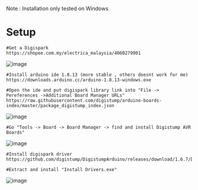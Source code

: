 Note : Installation only tested on Windows

# Setup 

```
#Get a Digispark
https://shopee.com.my/electrica_malaysia/4060279901
```
![image](https://user-images.githubusercontent.com/78603128/224087378-7f44ee07-244e-4dc7-af98-9aebbed89334.png)

```
#Install arduino ide 1.8.13 (more stable , others doesnt work for me)
https://downloads.arduino.cc/arduino-1.8.13-windows.exe

#Open the ide and put digispark library link into "File -> Pereferences ->Additional Board Manager URLs"
https://raw.githubusercontent.com/digistump/arduino-boards-index/master/package_digistump_index.json
```
![image](https://user-images.githubusercontent.com/78603128/224086982-c6967836-bb9e-47ba-9151-5ee6159b49a4.png)

```
#Go "Tools -> Board -> Board Manager -> find and install Digistump AVR Boards"
```
![image](https://user-images.githubusercontent.com/78603128/224086886-68d8aca6-0930-4b8c-b06c-3c68bc758eee.png)

```
#Install digispark driver
https://github.com/digistump/DigistumpArduino/releases/download/1.6.7/Digistump.Drivers.zip

#Extract and install "Install Drivers.exe"
```
![image](https://user-images.githubusercontent.com/78603128/224086804-d90414d9-78af-448f-8802-9d37a56e23bc.png)


